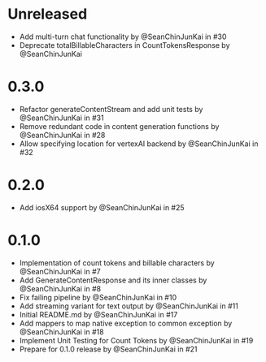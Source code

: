 # Unreleased
* Add multi-turn chat functionality by @SeanChinJunKai in #30
* Deprecate totalBillableCharacters in CountTokensResponse by @SeanChinJunKai

# 0.3.0
* Refactor generateContentStream and add unit tests by @SeanChinJunKai in #31
* Remove redundant code in content generation functions by @SeanChinJunKai in #28
* Allow specifying location for vertexAI backend by @SeanChinJunKai in #32

# 0.2.0
* Add iosX64 support by @SeanChinJunKai in #25

# 0.1.0
* Implementation of count tokens and billable characters by @SeanChinJunKai in #7
* Add GenerateContentResponse and its inner classes by @SeanChinJunKai in #8
* Fix failing pipeline by @SeanChinJunKai in #10
* Add streaming variant for text output by @SeanChinJunKai in #11
* Initial README.md by @SeanChinJunKai in #17
* Add mappers to map native exception to common exception by @SeanChinJunKai in #18
* Implement Unit Testing for Count Tokens by @SeanChinJunKai in #19
* Prepare for 0.1.0 release by @SeanChinJunKai in #21
